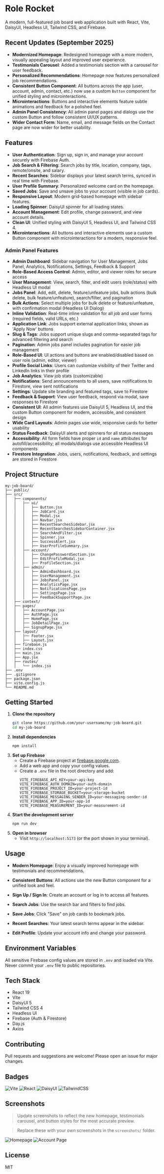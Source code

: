 
# Role Rocket


A modern, full-featured job board web application built with React, Vite, DaisyUI, Headless UI, Tailwind CSS, and Firebase.

## Recent Updates (September 2025)

- **Modernized Homepage**: Redesigned homepage with a more modern, visually appealing layout and improved user experience.
- **Testimonials Carousel**: Added a testimonials section with a carousel for user feedback.
- **Personalized Recommendations**: Homepage now features personalized job recommendations.
- **Consistent Button Component**: All buttons across the app (user, account, admin, contact, etc.) now use a custom `Button` component for unified styling and microinteractions.
- **Microinteractions**: Buttons and interactive elements feature subtle animations and feedback for a polished feel.
- **Admin Panel Consistency**: All admin panel pages and dialogs use the custom Button and follow consistent UI/UX patterns.
- **Wider Contact Form**: Name, email, and message fields on the Contact page are now wider for better usability.


## Features

- **User Authentication**: Sign up, sign in, and manage your account securely with Firebase Auth.
- **Job Search & Filtering**: Search jobs by title, location, company, tags, remote/onsite, and salary.
- **Recent Searches**: Sidebar displays your latest search terms, synced in real time with Firebase.
- **User Profile Summary**: Personalized welcome card on the homepage.
- **Saved Jobs**: Save and unsave jobs to your account (visible in job cards).
- **Responsive Layout**: Modern grid-based homepage with sidebar features.
- **Loading Spinner**: DaisyUI spinner for all loading states.
- **Account Management**: Edit profile, change password, and view account details.
- **Clean UI**: Unified styling with DaisyUI 5, Headless UI, and Tailwind CSS 4.
- **Microinteractions**: All buttons and interactive elements use a custom Button component with microinteractions for a modern, responsive feel.


### Admin Panel Features

- **Admin Dashboard**: Sidebar navigation for User Management, Jobs Panel, Analytics, Notifications, Settings, Feedback & Support
- **Role-Based Access Control**: Admin, editor, and viewer roles for secure access
- **User Management**: View, search, filter, and edit users (role/status) with Headless UI modal
- **Jobs Panel**: Add, edit, delete, feature/unfeature jobs, bulk actions (bulk delete, bulk feature/unfeature), search/filter, and pagination
- **Bulk Actions**: Select multiple jobs for bulk delete or feature/unfeature, with confirmation modal (Headless UI Dialog)
- **Inline Validation**: Real-time inline validation for all job and user forms (required fields, valid URLs, etc.)
- **Application Link**: Jobs support external application links, shown as 'Apply Now' buttons
- **Slug & Tags**: Jobs support unique slugs and comma-separated tags for advanced filtering and search
- **Pagination**: Admin jobs panel includes pagination for easier job management
- **Role-Based UI**: UI actions and buttons are enabled/disabled based on user role (admin, editor, viewer)
- **Profile Social Links**: Users can customize visibility of their Twitter and LinkedIn links in their profile
- **Job Analytics**: View job stats (customizable)
- **Notifications**: Send announcements to all users, save notifications to Firestore, view sent notifications
- **Settings**: Update site branding and featured tags, save to Firestore
- **Feedback & Support**: View user feedback, respond via modal, save responses to Firestore
- **Consistent UI**: All admin features use DaisyUI 5, Headless UI, and the custom Button component for modern, accessible, and consistent design
- **Wide Card Layouts**: Admin pages use wide, responsive cards for better usability
- **Status Feedback**: DaisyUI alerts and spinners for all status messages
- **Accessibility**: All form fields have proper `id` and `name` attributes for autofill/accessibility; all modals/dialogs use accessible Headless UI components
- **Firestore Integration**: Jobs, users, notifications, feedback, and settings are stored in Firestore

## Project Structure

```
my-job-board/
├── public/
├── src/
│   ├── components/
│   │   ├── ui/
│   │   │   ├── Button.jsx
│   │   │   ├── JobCard.jsx
│   │   │   ├── Modal.jsx
│   │   │   ├── Navbar.jsx
│   │   │   ├── RecentSearchesSidebar.jsx
│   │   │   ├── RecentSearchesSidebarContainer.jsx
│   │   │   ├── SearchAndFilter.jsx
│   │   │   ├── Spinner.jsx
│   │   │   ├── SuccessAlert.jsx
│   │   │   ├── UserProfileSummary.jsx
│   │   ├── account/
│   │   │   ├── ChangePasswordSection.jsx
│   │   │   ├── EditProfileModal.jsx
│   │   │   ├── ProfileSection.jsx
│   │   ├── admin/
│   │   │   ├── AdminDashboard.jsx
│   │   │   ├── UserManagement.jsx
│   │   │   ├── JobsPanel.jsx
│   │   │   ├── AnalyticsPage.jsx
│   │   │   ├── NotificationsPage.jsx
│   │   │   ├── SettingsPage.jsx
│   │   │   ├── FeedbackSupportPage.jsx
│   ├── context/
│   ├── pages/
│   │   ├── AccountPage.jsx
│   │   ├── AuthPage.jsx
│   │   ├── HomePage.jsx
│   │   ├── JobDetailPage.jsx
│   │   ├── SignupPage.jsx
│   ├── layout/
│   │   ├── Footer.jsx
│   │   ├── Layout.jsx
│   ├── firebase.js
│   ├── index.css
│   ├── main.jsx
│   ├── App.jsx
│   ├── routes/
│   │   └── index.jsx
├── .env
├── .gitignore
├── package.json
├── vite.config.js
└── README.md
```

## Getting Started

1. **Clone the repository**
	```bash
	git clone https://github.com/your-username/my-job-board.git
	cd my-job-board
	```
2. **Install dependencies**
	```bash
	npm install
	```
3. **Set up Firebase**
	- Create a Firebase project at [firebase.google.com](https://firebase.google.com/).
	- Add a web app and copy your config values.
	- Create a `.env` file in the root directory and add:
	  ```env
	  VITE_FIREBASE_API_KEY=your-api-key
	  VITE_FIREBASE_AUTH_DOMAIN=your-auth-domain
	  VITE_FIREBASE_PROJECT_ID=your-project-id
	  VITE_FIREBASE_STORAGE_BUCKET=your-storage-bucket
	  VITE_FIREBASE_MESSAGING_SENDER_ID=your-messaging-sender-id
	  VITE_FIREBASE_APP_ID=your-app-id
	  VITE_FIREBASE_MEASUREMENT_ID=your-measurement-id
	  ```
4. **Start the development server**
	```bash
	npm run dev
	```
5. **Open in browser**
	- Visit `http://localhost:5173` (or the port shown in your terminal).


## Usage

- **Modern Homepage**: Enjoy a visually improved homepage with testimonials and recommendations.
- **Consistent Buttons**: All actions use the new Button component for a unified look and feel.

- **Sign Up / Sign In**: Create an account or log in to access all features.
- **Search Jobs**: Use the search bar and filters to find jobs.
- **Save Jobs**: Click "Save" on job cards to bookmark jobs.
- **Recent Searches**: Your latest search terms appear in the sidebar.
- **Edit Profile**: Update your account info and change your password.

## Environment Variables

All sensitive Firebase config values are stored in `.env` and loaded via Vite. Never commit your `.env` file to public repositories.

## Tech Stack

- React 19
- Vite
- DaisyUI 5
- Tailwind CSS 4
- Headless UI
- Firebase (Auth & Firestore)
- Day.js
- Axios

## Contributing

Pull requests and suggestions are welcome! Please open an issue for major changes.

## Badges

![Vite](https://img.shields.io/badge/vite-4.1.2-blue)
![React](https://img.shields.io/badge/react-19.1.1-blue)
![DaisyUI](https://img.shields.io/badge/daisyui-5.0.50-yellow)
![TailwindCSS](https://img.shields.io/badge/tailwindcss-4.1.12-blue)


## Screenshots

> Update screenshots to reflect the new homepage, testimonials carousel, and button styles for the most accurate preview.

> Replace these with your own screenshots in the `screenshots/` folder.

![Homepage](screenshots/homepage.png)
![Account Page](screenshots/account.png)

## License

MIT

